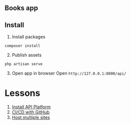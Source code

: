 ## Books app

## Install

1. Install packages
```
composer install
```

2. Publish assets

```
php artisan serve
```

3. Open app in browser
Open `http://127.0.0.1:8000/api/`

# Lessons
1. [Install API Platform](./docs/lessons/1_install_api_platform.md)
2. [CI/CD with GitHub](./docs/lessons/2_ci_cd.md)
3. [Host multiple sites](./docs/lessons/3_host_multiple_sites.md)